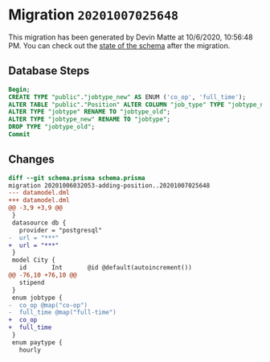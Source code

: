 # Migration `20201007025648`

This migration has been generated by Devin Matte at 10/6/2020, 10:56:48 PM.
You can check out the [state of the schema](./schema.prisma) after the migration.

## Database Steps

```sql
Begin;
CREATE TYPE "public"."jobtype_new" AS ENUM ('co_op', 'full_time');
ALTER TABLE "public"."Position" ALTER COLUMN "job_type" TYPE "jobtype_new" USING ("job_type"::text::"jobtype_new");
ALTER TYPE "jobtype" RENAME TO "jobtype_old";
ALTER TYPE "jobtype_new" RENAME TO "jobtype";
DROP TYPE "jobtype_old";
Commit
```

## Changes

```diff
diff --git schema.prisma schema.prisma
migration 20201006032053-adding-position..20201007025648
--- datamodel.dml
+++ datamodel.dml
@@ -3,9 +3,9 @@
 }
 datasource db {
   provider = "postgresql"
-  url = "***"
+  url = "***"
 }
 model City {
   id       Int       @id @default(autoincrement())
@@ -76,10 +76,10 @@
   stipend
 }
 enum jobtype {
-  co_op @map("co-op")
-  full_time @map("full-time")
+  co_op
+  full_time
 }
 enum paytype {
   hourly
```



